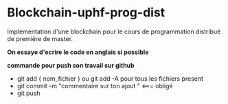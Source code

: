 # Blockchain-uphf-prog-dist
Implementation d'une blockchain pour le cours de programmation distribué de première de master.



**On essaye d'ecrire le code en anglais si possible**

**commande pour push son travail sur github**

* git add { nom_fichier } ou git add -A      pour tous les fichiers present
* git commit -m "commentaire sur ton ajout "      <=== obligé
* git push

